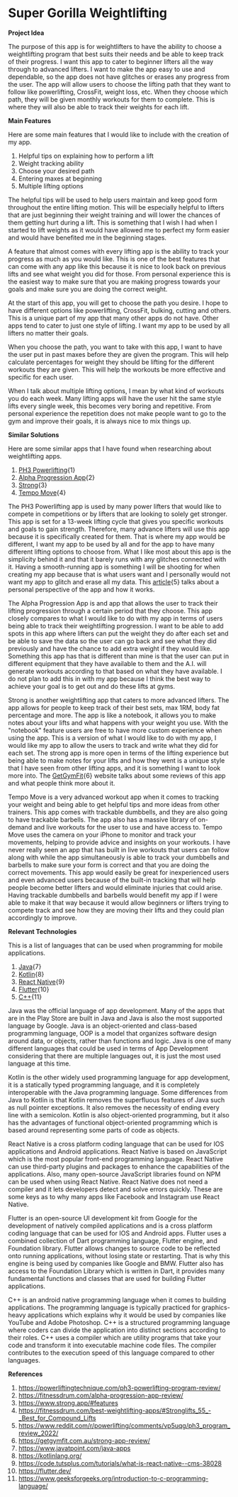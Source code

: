 # Super Gorilla Weightlifting

**Project Idea**

The purpose of this app is for weightlifters to have the ability to choose a weightlifting program 
that best suits their needs and be able to keep track of their progress. I want this app to cater 
to beginner lifters all the way through to advanced lifters. I want to make the app easy to use 
and dependable, so the app does not have glitches or erases any progress from the user. The app will 
allow users to choose the lifting path that they want to follow like powerlifting, CrossFit, 
weight loss, etc. When they choose which path, they will be given monthly workouts for them to 
complete. This is where they will also be able to track their weights for each lift.

**Main Features**

Here are some main features that I would like to include with the creation of my app.

1. Helpful tips on explaining how to perform a lift
2. Weight tracking ability
3. Choose your desired path
4. Entering maxes at beginning
5. Multiple lifting options

The helpful tips will be used to help users maintain and keep good form throughout the entire 
lifting motion. This will be especially helpful to lifters that are just beginning their weight 
training and will lower the chances of them getting hurt during a lift. This is something that I 
wish I had when I started to lift weights as it would have allowed me to perfect my form easier and 
would have benefited me in the beginning stages.

A feature that almost comes with every lifting app is the ability to track your progress as much 
as you would like. This is one of the best features that can come with any app like this because 
it is nice to look back on previous lifts and see what weight you did for those. From personal 
experience this is the easiest way to make sure that you are making progress towards your goals and
make sure you are doing the correct weight.

At the start of this app, you will get to choose the path you desire. I hope to have different 
options like powerlifting, CrossFit, bulking, cutting and others. This is a unique part of my app 
that many other apps do not have. Other apps tend to cater to just one style of lifting. I want my
app to be used by all lifters no matter their goals.

When you choose the path, you want to take with this app, I want to have the user put in past 
maxes before they are given the program. This will help calculate percentages for weight they 
should be lifting for the different workouts they are given. This will help the workouts be more 
effective and specific for each user.

When I talk about multiple lifting options, I mean by what kind of workouts you do each week. Many 
lifting apps will have the user hit the same style lifts every single week, this becomes very 
boring and repetitive. From personal experience the repetition does not make people want to go to 
the gym and improve their goals, it is always nice to mix things up.


**Similar Solutions**

Here are some similar apps that I have found when researching about weightlifting apps.

1. [PH3 Powerlifting][1]{1}
2. [Alpha Progression App][2]{2}
3. [Strong][3]{3}
4. [Tempo Move][4]{4}

The PH3 Powerlifting app is used by many power lifters that would like to compete in competitions 
or by lifters that are looking to solely get stronger. This app is set for a 13-week lifting cycle 
that gives you specific workouts and goals to gain strength. Therefore, many advance lifters will 
use this app because it is specifically created for them. That is where my app would be different, 
I want my app to be used by all and for the app to have many different lifting options to choose 
from. What I like most about this app is the simplicity behind it and that it barely runs with any 
glitches connected with it. Having a smooth-running app is something I will be shooting for when 
creating my app because that is what users want and I personally would not want my app to glitch 
and erase all my data. This [article][5]{5} talks about a personal perspective of the app and how it 
works.

The Alpha Progression App is and app that allows the user to track their lifting progression 
through a certain period that they choose. This app closely compares to what I would like to do 
with my app in terms of users being able to track their weightlifting progression. I want to be 
able to add spots in this app where lifters can put the weight they do after each set and be able 
to save the data so the user can go back and see what they did previously and have the chance to 
add extra weight if they would like. Something this app has that is different than mine is that the
user can put in different equipment that they have available to them and the A.I. will generate 
workouts according to that based on what they have available. I do not plan to add this in with my 
app because I think the best way to achieve your goal is to get out and do these lifts at gyms.

Strong is another weightlifting app that caters to more advanced lifters. The app allows for people
to keep track of their best sets, max 1RM, body fat percentage and more. The app is like a notebook,
it allows you to make notes about your lifts and what happens with your weight you use. With the 
"notebook" feature users are free to have more custom experience when using the app. This is a 
version of what I would like to do with my app, I would like my app to allow the users to track and
write what they did for each set. The strong app is more open in terms of the lifting experience but
being able to make notes for your lifts and how they went is a unique style that I have seen from 
other lifting apps, and it is something I want to look more into. The [GetGymFit][6]{6} website talks 
about some reviews of this app and what people think more about it.

Tempo Move is a very advanced workout app when it comes to tracking your weight and being able to 
get helpful tips and more ideas from other trainers. This app comes with trackable dumbbells, and 
they are also going to have trackable barbells. The app also has a massive library of on-demand 
and live workouts for the user to use and have access to. Tempo Move uses the camera on your iPhone 
to monitor and track your movements, helping to provide advice and insights on your workouts. I 
have never really seen an app that has built in live workouts that users can follow along with while
the app simultaneously is able to track your dumbbells and barbells to make sure your form is 
correct and that you are doing the correct movements. This app would easily be great for 
inexperienced users and even advanced users because of the built-in tracking that will help people 
become better lifters and would eliminate injuries that could arise. Having trackable dumbbells and 
barbells would benefit my app if I were able to make it that way because it would allow beginners 
or lifters trying to compete track and see how they are moving their lifts and they could plan 
accordingly to improve.

**Relevant Technologies**

This is a list of languages that can be used when programming for mobile applications.

1. [Java][7]{7}
2. [Kotlin][8]{8}
3. [React Native][9]{9}
4. [Flutter][10]{10}
5. [C++][11]{11}

Java was the official language of app development. Many of the apps that are in the Play Store are
built in Java and Java is also the most supported language by Google. Java is an object-oriented and
class-based programming language, OOP is a model that organizes software design around data, or 
objects, rather than functions and logic. Java is one of many different languages that could be used
in terms of App Development considering that there are multiple languages out, it is just the most 
used language at this time.

Kotlin is the other widely used programming language for app development, it is a statically typed 
programming language, and it is completely interoperable with the Java programming language. Some 
differences from Java to Kotlin is that Kotlin removes the superfluous features of Java such as null
pointer exceptions. It also removes the necessity of ending every line with a semicolon. Kotlin is 
also object-oriented programming, but it also has the advantages of functional object-oriented 
programming which is based around representing some parts of code as objects.

React Native is a cross platform coding language that can be used for IOS applications and Android 
applications. React Native is based on JavaScript which is the most popular front-end programming 
language. React Native can use third-party plugins and packages to enhance the capabilities of the 
applications. Also, many open-source JavaScript libraries found on NPM can be used when using React 
Native. React Native does not need a compiler and it lets developers detect and solve errors quickly. 
These are some keys as to why many apps like Facebook and Instagram use React Native.

Flutter is an open-source UI development kit from Google for the development of natively compiled 
applications and is a cross platform coding language that can be used for IOS and Android apps. 
Flutter uses a combined collection of Dart programming language, Flutter engine, and Foundation
library. Flutter allows changes to source code to be reflected onto running applications, without 
losing state or restarting. That is why this engine is being used by companies like Google and BMW. 
Flutter also has access to the Foundation Library which is written in Dart, it provides many 
fundamental functions and classes that are used for building Flutter applications.

C++ is an android native programming language when it comes to building applications. 
The programming language is typically practiced for graphics-heavy applications which explains why 
it would be used by companies like YouTube and Adobe Photoshop. C++ is a structured programming 
language where coders can divide the application into distinct sections according to their roles. 
C++ uses a compiler which are utility programs that take your code and transform it into executable 
machine code files. The compiler contributes to the execution speed of this language compared to 
other languages.

**References**

1. https://powerliftingtechnique.com/ph3-powerlifting-program-review/
2. https://fitnessdrum.com/alpha-progression-app-review/
3. https://www.strong.app/#features
4. https://fitnessdrum.com/best-weightlifting-apps/#Stronglifts_55_-_Best_for_Compound_Lifts
5. https://www.reddit.com/r/powerlifting/comments/vp5uqg/ph3_program_review_2022/
6. https://getgymfit.com.au/strong-app-review/
7. https://www.javatpoint.com/java-apps
8. https://kotlinlang.org/
9. https://code.tutsplus.com/tutorials/what-is-react-native--cms-38028
10. https://flutter.dev/
11. https://www.geeksforgeeks.org/introduction-to-c-programming-language/

[1]: https://powerliftingtechnique.com/ph3-powerlifting-program-review/
[2]: https://fitnessdrum.com/alpha-progression-app-review/
[3]: https://www.strong.app/#features
[4]: https://fitnessdrum.com/best-weightlifting-apps/#Stronglifts_55_-_Best_for_Compound_Lifts
[5]: https://www.reddit.com/r/powerlifting/comments/vp5uqg/ph3_program_review_2022/
[6]: https://getgymfit.com.au/strong-app-review/
[7]: https://www.javatpoint.com/java-apps
[8]: https://kotlinlang.org/
[9]: https://code.tutsplus.com/tutorials/what-is-react-native--cms-38028
[10]: https://flutter.dev/
[11]: https://www.geeksforgeeks.org/introduction-to-c-programming-language/